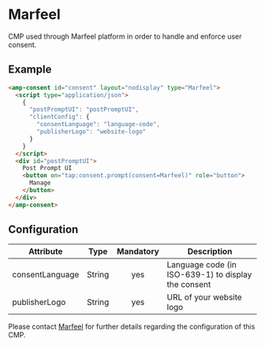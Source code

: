 <!---
Copyright 2019 The AMP HTML Authors. All Rights Reserved.

Licensed under the Apache License, Version 2.0 (the "License");
you may not use this file except in compliance with the License.
You may obtain a copy of the License at

      http://www.apache.org/licenses/LICENSE-2.0

Unless required by applicable law or agreed to in writing, software
distributed under the License is distributed on an "AS-IS" BASIS,
WITHOUT WARRANTIES OR CONDITIONS OF ANY KIND, either express or implied.
See the License for the specific language governing permissions and
limitations under the License.
-->

# Marfeel

CMP used through Marfeel platform in order to handle and enforce user consent.

## Example

```html
<amp-consent id="consent" layout="nodisplay" type="Marfeel">
  <script type="application/json">
    {
      "postPromptUI": "postPromptUI",
      "clientConfig": {
        "consentLanguage": "language-code",
        "publisherLogo": "website-logo"
      }
    }
  </script>
  <div id="postPromptUI">
    Post Prompt UI
    <button on="tap:consent.prompt(consent=Marfeel)" role="button">
      Manage
    </button>
  </div>
</amp-consent>
```

## Configuration

| Attribute        |  Type  | Mandatory | Description                                                       |
| ---------------- | :----: | :-------:                                                                     |----------------------------------------------------------------------------------------------------------- |
| consentLanguage        | String |    yes    | Language code (in ISO-639-1) to display the consent         |
| publisherLogo          | String |    yes    | URL of your website logo                                    |


Please contact [Marfeel](https://marfeel.com) for further details regarding the configuration of this CMP.
